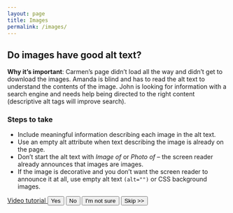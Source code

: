 ```yaml
---
layout: page
title: Images
permalink: /images/
---
```


## Do images have good alt text?

**Why it’s important**: Carmen’s page didn’t load all the way and didn’t get to download the images. Amanda is blind and has to read the alt text to understand the contents of the image. John is looking for information with a search engine and needs help being directed to the right content (descriptive alt tags will improve search).

### Steps to take
- Include meaningful information describing each image in the alt text.
- Use an empty alt attribute when text describing the image is already on the page.
- Don’t start the alt text with _Image of_ or _Photo of_ – the screen reader already announces that images are images.
- If the image is decorative and you don’t want the screen reader to announce it at all, use  empty alt text `(alt="")` or CSS background images.

<a href="https://www.youtube.com/watch?v=XCa6U1BllCY">
  <i class="fa fa-youtube-play" aria-hidden="true"></i>
  Video tutorial
</a>

<button>
  <i class="fa fa-check" aria-hidden="true"></i>
  Yes
</button>
<button class="usa-button-secondary">
  <i class="fa fa-times" aria-hidden="true"></i>
  No
</button>
<button class="usa-button button-question">
  <i class="fa fa-question" aria-hidden="true"></i>
  I'm not sure
</button>
<button class="usa-button-outline button-skip" type="button">Skip >></button>
